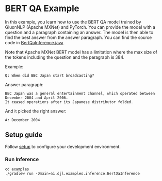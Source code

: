 # BERT QA Example

In this example, you learn how to use the BERT QA model trained by GluonNLP (Apache MXNet) and PyTorch. 
You can provide the model with a question and a paragraph containing an answer. The model is then able to find the best answer from the answer paragraph.
You can find the source code in [BertQaInference.java](https://github.com/deepjavalibrary/djl/blob/master/examples/src/main/java/ai/djl/examples/inference/BertQaInference.java).

Note that Apache MXNet BERT model has a limitation where the max size of the tokens including the question and the paragraph is 384.  

Example:

```text
Q: When did BBC Japan start broadcasting?
```

Answer paragraph:

```text
BBC Japan was a general entertainment channel, which operated between December 2004 and April 2006.
It ceased operations after its Japanese distributor folded.
```

And it picked the right answer:

```text
A: December 2004
```

## Setup guide

Follow [setup](../../docs/development/setup.md) to configure your development environment.

### Run Inference

```
cd examples
./gradlew run -Dmain=ai.djl.examples.inference.BertQaInference
```
